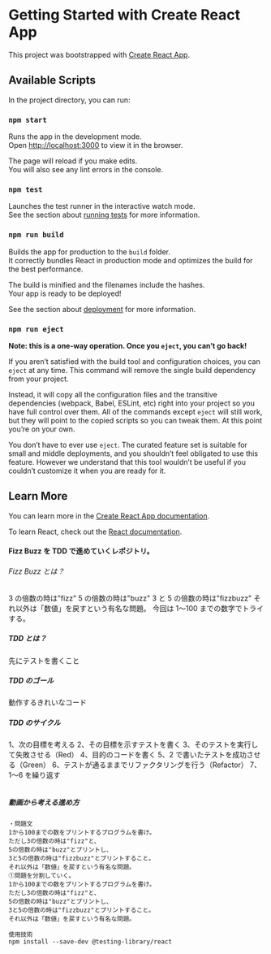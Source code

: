 # Getting Started with Create React App

This project was bootstrapped with [Create React App](https://github.com/facebook/create-react-app).

## Available Scripts

In the project directory, you can run:

### `npm start`

Runs the app in the development mode.\
Open [http://localhost:3000](http://localhost:3000) to view it in the browser.

The page will reload if you make edits.\
You will also see any lint errors in the console.

### `npm test`

Launches the test runner in the interactive watch mode.\
See the section about [running tests](https://facebook.github.io/create-react-app/docs/running-tests) for more information.

### `npm run build`

Builds the app for production to the `build` folder.\
It correctly bundles React in production mode and optimizes the build for the best performance.

The build is minified and the filenames include the hashes.\
Your app is ready to be deployed!

See the section about [deployment](https://facebook.github.io/create-react-app/docs/deployment) for more information.

### `npm run eject`

**Note: this is a one-way operation. Once you `eject`, you can’t go back!**

If you aren’t satisfied with the build tool and configuration choices, you can `eject` at any time. This command will remove the single build dependency from your project.

Instead, it will copy all the configuration files and the transitive dependencies (webpack, Babel, ESLint, etc) right into your project so you have full control over them. All of the commands except `eject` will still work, but they will point to the copied scripts so you can tweak them. At this point you’re on your own.

You don’t have to ever use `eject`. The curated feature set is suitable for small and middle deployments, and you shouldn’t feel obligated to use this feature. However we understand that this tool wouldn’t be useful if you couldn’t customize it when you are ready for it.

## Learn More

You can learn more in the [Create React App documentation](https://facebook.github.io/create-react-app/docs/getting-started).

To learn React, check out the [React documentation](https://reactjs.org/).

#### Fizz Buzz を TDD で進めていくレポジトリ。

###### Fizz Buzz とは？

3 の倍数の時は"fizz"
5 の倍数の時は"buzz"
3 と 5 の倍数の時は"fizzbuzz"
それ以外は「数値」を戻すという有名な問題。
今回は 1〜100 までの数字でトライする。

##### TDD とは？

先にテストを書くこと

##### TDD のゴール

動作するきれいなコード

##### TDD のサイクル

1、次の目標を考える
2、その目標を示すテストを書く
3、そのテストを実行して失敗させる（Red）
4、目的のコードを書く
5、2 で書いたテストを成功させる（Green）
6、テストが通るままでリファクタリングを行う（Refactor）
7、1〜6 を繰り返す

```

```

##### 動画から考える進め方

```
・問題文
1から100までの数をプリントするプログラムを書け。
ただし3の倍数の時は"fizz"と、
5の倍数の時は"buzz"とプリントし、
3と5の倍数の時は"fizzbuzz"とプリントすること。
それ以外は「数値」を戻すという有名な問題。
①問題を分割していく。
1から100までの数をプリントするプログラムを書け。
ただし3の倍数の時は"fizz"と、
5の倍数の時は"buzz"とプリントし、
3と5の倍数の時は"fizzbuzz"とプリントすること。
それ以外は「数値」を戻すという有名な問題。
```

```
使用技術
npm install --save-dev @testing-library/react
```
